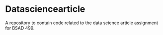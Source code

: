 # Datasciencearticle

A repository to contain code related to the data science article assignment for BSAD 499.

